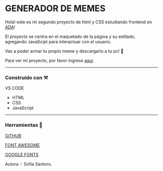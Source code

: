 # GENERADOR DE MEMES

Hola! este es mi segundo proyecto de html y CSS estudiando frontend en [ADA](https://adaitw.org/)!

El proyecto se centra en el maquetado de la página y su estilado, agregando JavaScipt para interactuar con el usuario.

Vas a poder armar tu propio meme y descargarlo a tu pc! 💃

Para ver mi proyecto, por favor ingrese [aquí](https://sofisantoro.github.io/Generador-de-memes/).

---

### Construido con ⚒

VS CODE

- HTML
- CSS
- JavaScript 

---

### Herramientas 🔧 

[GITHUB](https://github.com/)

[FONT AWESOME](https://fontawesome.com/)

[GOOGLE FONTS](https://fonts.google.com/)


Autora 💡
Sofía Santoro.